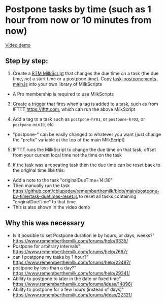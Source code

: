 # Postpone tasks by time (such as 1 hour from now or 10 minutes from now)

[Video demo](https://www.youtube.com/watch?v=N0nkTta5aPI)

## Step by step:

1. Create a [RTM MilkScript](https://www.rememberthemilk.com/services/milkscript/) that changes the due time on a task (the due time, not a start time or a postpone time). Copy [task-postponements-main.js](https://github.com/cblupodev/rememberthemilk/blob/main/postpone-by-time/task-postponements-main.js) into your own library of MilkScripts
  - A Pro membership is required to use MilkScripts

3. Create a trigger that fires when a tag is added to a task, such as from IFTTT https://ifttt.com, which can run the above MilkScript

4. Add a tag to a task such as `postpone-hr01`, or `postpone-hr03`, or `postpone-min10`, etc
  - "postpone-" can be easily changed to whatever you want (just change the "prefix" variable at the top of the main MilkScript)

5. IFTTT runs the MilkScript to change the due time on that task, offset from your current local time not the time on the task

6. If the task was a repeating task then the due time can be reset back to the original time like this:
  - Add a note to the task "originalDueTime=14:30"
  - Then manually run the task https://github.com/cblupodev/rememberthemilk/blob/main/postpone-by-time/task-duetimes-reset.js to reset all tasks containing "originalDueTime" to that time
  - This is also shown in the video demo

## Why this was necessary
- Is it possible to set Postpone duration ie by hours, or days, weeks?" https://www.rememberthemilk.com/forums/help/6335/
- Postpone for arbitrary intervals" https://www.rememberthemilk.com/forums/help/7687/
- can I postpone my tasks by 1 hour?" https://www.rememberthemilk.com/forums/help/22487/
- postpone by less than a day?" https://www.rememberthemilk.com/forums/help/29341/
- Ability to postpone to later in the date or fixed time" https://www.rememberthemilk.com/forums/ideas/14096/
- Ability to postpone for a few hours (instead of days)" https://www.rememberthemilk.com/forums/ideas/22321/
